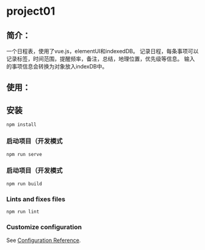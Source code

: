 # project01
## 简介：
一个日程表，使用了vue.js，elementUI和indexedDB。
记录日程，每条事项可以记录标签，时间范围，提醒频率，备注，总结，地理位置，优先级等信息。
输入的事项信息会转换为对象放入indexDB中。

## 使用：
## 安装
```
npm install
```

### 启动项目（开发模式
```
npm run serve
```

### 启动项目（开发模式
```
npm run build
```

### Lints and fixes files
```
npm run lint
```

### Customize configuration
See [Configuration Reference](https://cli.vuejs.org/config/).
